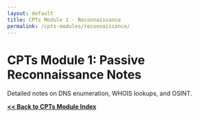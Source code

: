 ```yaml
---
layout: default
title: CPTs Module 1 - Reconnaissance
permalink: /cpts-modules/reconnaissance/
---
```


# CPTs Module 1: Passive Reconnaissance Notes

Detailed notes on DNS enumeration, WHOIS lookups, and OSINT.

[**<< Back to CPTs Module Index**](/paths/htb-cpts/)
